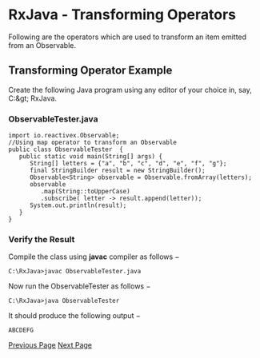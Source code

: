 # RxJava - Transforming Operators
Following are the operators which are used to transform an item emitted from an Observable.

## Transforming Operator Example
Create the following Java program using any editor of your choice in, say, C:\&gt; RxJava.

### ObservableTester.java
```
import io.reactivex.Observable;
//Using map operator to transform an Observable
public class ObservableTester  { 
   public static void main(String[] args) {    
      String[] letters = {"a", "b", "c", "d", "e", "f", "g"};
      final StringBuilder result = new StringBuilder();
      Observable<String> observable = Observable.fromArray(letters);
      observable
         .map(String::toUpperCase)
         .subscribe( letter -> result.append(letter));
      System.out.println(result);
   }
}
```
### Verify the Result
Compile the class using **javac** compiler as follows −

```
C:\RxJava>javac ObservableTester.java
```
Now run the ObservableTester as follows −

```
C:\RxJava>java ObservableTester
```
It should produce the following output −

```
ABCDEFG
```

[Previous Page](../rxjava/rxjava_creating_operators.md) [Next Page](../rxjava/rxjava_filtering_operators.md) 
